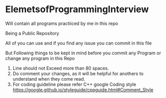 # ElemetsofProgrammingInterview
Will contain all programs practiiced by me in this repo

Being a Public Repository

All of you can use and if you find any issue you can commit in this file

But Following things to be kept in mind before you commit any Program or change any program in this Repo

1. Line should not Exceed more than 80 spaces.
2. Do comment your changes, as it will be helpful for anothers to understand when they come read.
3. For coding guideline please refer C++ google Coding style
   https://google.github.io/styleguide/cppguide.html#Comment_Style
